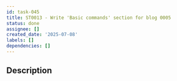 ```yaml
---
id: task-045
title: ST0013 - Write 'Basic commands' section for blog 0005
status: done
assignee: []
created_date: '2025-07-08'
labels: []
dependencies: []
---
```


## Description
